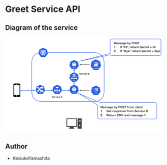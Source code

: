# Greet Service API

## Diagram of the service

![Diagram of architecture](./img/architecture.png)

## Author

- KeisukeYamashita